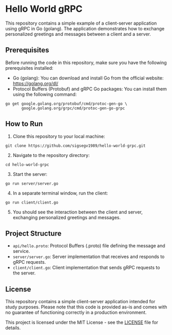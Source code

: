 # Hello World gRPC

This repository contains a simple example of a client-server application using gRPC in Go (golang). The application demonstrates how to exchange personalized greetings and messages between a client and a server.

## Prerequisites

Before running the code in this repository, make sure you have the following prerequisites installed:

- Go (golang): You can download and install Go from the official website: https://golang.org/dl/
- Protocol Buffers (Protobuf) and gRPC Go packages: You can install them using the following command:
```
go get google.golang.org/protobuf/cmd/protoc-gen-go \
       google.golang.org/grpc/cmd/protoc-gen-go-grpc
```

## How to Run

1. Clone this repository to your local machine:
```
git clone https://github.com/sigsegv1989/hello-world-grpc.git
```

2. Navigate to the repository directory:
```
cd hello-world-grpc
```

3. Start the server:
```
go run server/server.go
```

4. In a separate terminal window, run the client:
```
go run client/client.go
```

5. You should see the interaction between the client and server, exchanging personalized greetings and messages.

## Project Structure

- `api/hello.proto`: Protocol Buffers (.proto) file defining the message and service.
- `server/server.go`: Server implementation that receives and responds to gRPC requests.
- `client/client.go`: Client implementation that sends gRPC requests to the server.

## License

This repository contains a simple client-server application intended for study purposes. Please note that this code is provided as-is and comes with no guarantee of functioning correctly in a production environment.

This project is licensed under the MIT License - see the [LICENSE](LICENSE) file for details.
